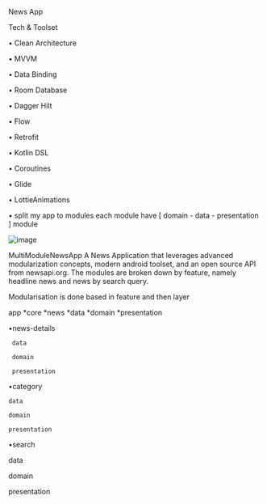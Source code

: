 News App 

Tech & Toolset

• Clean Architecture

• MVVM

• Data Binding

• Room Database

• Dagger Hilt

•	Flow

• Retrofit

• Kotlin DSL

• Coroutines

• Glide

• LottieAnimations

•	split my app to modules each module have [ domain - data - presentation ] module

![image](https://github.com/kbrakendirci/MultimoduleExampleApp/assets/43795927/ac57f37f-4818-4519-8bfb-cd4d5fcbf61b)


MultiModuleNewsApp
A News Application that leverages advanced modularization concepts, modern android toolset, and an open source API from newsapi.org. The modules are broken down by feature, namely headline news and news by search query.

Modularisation is done based in feature and then layer

app
*core
*news
   *data
    *domain
    *presentation
  
•news-details

     data
  
     domain
  
     presentation
  
•category

    data
  
    domain
  
    presentation
  
  
•search

   data
  
   domain
  
   presentation


